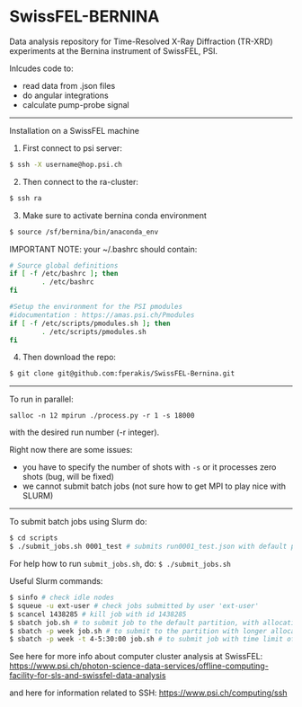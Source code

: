# SwissFEL-BERNINA

Data analysis repository for Time-Resolved X-Ray Diffraction (TR-XRD) experiments at the Bernina instrument of SwissFEL, PSI. 

Inlcudes code to:
- read data from .json files
- do angular integrations
- calculate pump-probe signal

-----------------------------
Installation on a SwissFEL machine

1) First connect to psi server: 

```bash
$ ssh -X username@hop.psi.ch
```

2) Then connect to the ra-cluster:
```bash 
$ ssh ra
```

3) Make sure to activate bernina conda environment
```bash
$ source /sf/bernina/bin/anaconda_env
```

IMPORTANT NOTE: your ~/.bashrc should contain:

```bash
# Source global definitions
if [ -f /etc/bashrc ]; then
        . /etc/bashrc
fi

#Setup the environment for the PSI pmodules
#idocumentation : https://amas.psi.ch/Pmodules
if [ -f /etc/scripts/pmodules.sh ]; then
        . /etc/scripts/pmodules.sh
fi
```
 
4) Then download the repo:

```bash
$ git clone git@github.com:fperakis/SwissFEL-Bernina.git
```

-----------------------------
To run in parallel:

```
salloc -n 12 mpirun ./process.py -r 1 -s 18000
```
with the desired run number (-r integer).

Right now there are some issues:
* you have to specify the number of shots with `-s` or it processes zero shots (bug, will be fixed)
* we cannot submit batch jobs (not sure how to get MPI to play nice with SLURM)

-----------------------------
To submit batch jobs using Slurm do:

```bash
$ cd scripts
$ ./submit_jobs.sh 0001_test # submits run0001_test.json with default parameters
```

For help how to run `submit_jobs.sh`, do: `$ ./submit_jobs.sh`

Useful Slurm commands:

```bash
$ sinfo # check idle nodes
$ squeue -u ext-user # check jobs submitted by user 'ext-user'
$ scancel 1438285 # kill job with id 1438285
$ sbatch job.sh # to submit job to the default partition, with allocation time of 1 hour
$ sbatch -p week job.sh # to submit to the partition with longer allocation time (2 days if not specified)
$ sbatch -p week -t 4-5:30:00 job.sh # to submit job with time limit of 4 days, 5 hours and 30 minutes (max. allowed time limit is 8 days)
```

See here for more info about computer cluster analysis at SwissFEL:
https://www.psi.ch/photon-science-data-services/offline-computing-facility-for-sls-and-swissfel-data-analysis

and here for information related to SSH:
https://www.psi.ch/computing/ssh

